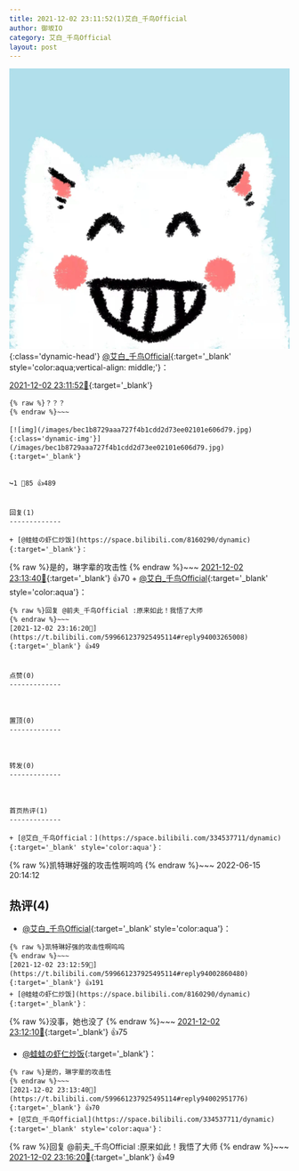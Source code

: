 ```yaml
---
title: 2021-12-02 23:11:52(1)艾白_千鸟Official
author: 御坂IO
category: 艾白_千鸟Official
layout: post
---
```


![img](/images/9ae8b9445fd0665cc014d9080156a45271be73c6.jpg){:class='dynamic-head'}
[@艾白_千鸟Official](https://space.bilibili.com/334537711/dynamic){:target='_blank' style='color:aqua;vertical-align: middle;'}：

[2021-12-02 23:11:52🔗](https://t.bilibili.com/599661237925495114){:target='_blank'}

~~~
{% raw %}？？？
{% endraw %}~~~

[![img](/images/bec1b8729aaa727f4b1cdd2d73ee02101e606d79.jpg){:class='dynamic-img'}](/images/bec1b8729aaa727f4b1cdd2d73ee02101e606d79.jpg){:target='_blank'}


↪️1 💬85 👍489


回复(1)
-------------

+ [@蛙蛙の虾仁炒饭](https://space.bilibili.com/8160290/dynamic){:target='_blank'}：
~~~
{% raw %}是的，琳字辈的攻击性
{% endraw %}~~~
[2021-12-02 23:13:40🔗](https://t.bilibili.com/599661237925495114#reply94002951776){:target='_blank'} 👍70
    + [@艾白_千鸟Official](https://space.bilibili.com/334537711/dynamic){:target='_blank' style='color:aqua'}：
~~~
{% raw %}回复 @前夫_千鸟Official :原来如此！我悟了大师
{% endraw %}~~~
[2021-12-02 23:16:20🔗](https://t.bilibili.com/599661237925495114#reply94003265008){:target='_blank'} 👍49


点赞(0)
-------------



置顶(0)
-------------



转发(0)
-------------



首页热评(1)
-------------

+ [@艾白_千鸟Official：](https://space.bilibili.com/334537711/dynamic){:target='_blank' style='color:aqua'}：
~~~
{% raw %}凯特琳好强的攻击性啊呜呜
{% endraw %}~~~
2022-06-15 20:14:12


热评(4)
-------------

+ [@艾白_千鸟Official](https://space.bilibili.com/334537711/dynamic){:target='_blank' style='color:aqua'}：
~~~
{% raw %}凯特琳好强的攻击性啊呜呜
{% endraw %}~~~
[2021-12-02 23:12:59🔗](https://t.bilibili.com/599661237925495114#reply94002860480){:target='_blank'} 👍191
+ [@蛙蛙の虾仁炒饭](https://space.bilibili.com/8160290/dynamic){:target='_blank'}：
~~~
{% raw %}没事，她也没了
{% endraw %}~~~
[2021-12-02 23:12:10🔗](https://t.bilibili.com/599661237925495114#reply94002965072){:target='_blank'} 👍75
+ [@蛙蛙の虾仁炒饭](https://space.bilibili.com/8160290/dynamic){:target='_blank'}：
~~~
{% raw %}是的，琳字辈的攻击性
{% endraw %}~~~
[2021-12-02 23:13:40🔗](https://t.bilibili.com/599661237925495114#reply94002951776){:target='_blank'} 👍70
+ [@艾白_千鸟Official](https://space.bilibili.com/334537711/dynamic){:target='_blank' style='color:aqua'}：
~~~
{% raw %}回复 @前夫_千鸟Official :原来如此！我悟了大师
{% endraw %}~~~
[2021-12-02 23:16:20🔗](https://t.bilibili.com/599661237925495114#reply94003265008){:target='_blank'} 👍49


